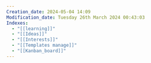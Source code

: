 ```yaml
---
Creation_date: 2024-05-04 14:09
Modification_date: Tuesday 26th March 2024 00:43:03
Indexes:
  - "[[learning]]"
  - "[[Ideas]]"
  - "[[Interests]]"
  - "[[Templates manage]]"
  - "[[Kanban_board]]"
---
```



